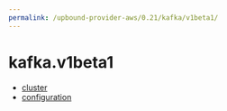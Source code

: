 ```yaml
---
permalink: /upbound-provider-aws/0.21/kafka/v1beta1/
---
```


# kafka.v1beta1



* [cluster](cluster.md)
* [configuration](configuration.md)